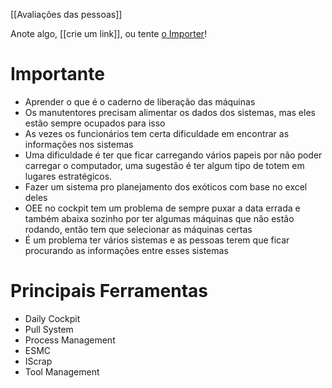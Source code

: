 [[Avaliações das pessoas]]

Anote algo, [[crie um link]], ou tente [o Importer](https://help.obsidian.md/Plugins/Importer)!

# Importante
- Aprender o que é o caderno de liberação das máquinas
- Os manutentores precisam alimentar os dados dos sistemas, mas eles estão sempre ocupados para isso
- As vezes os funcionários tem certa dificuldade em encontrar as informações nos sistemas
- Uma dificuldade é ter que ficar carregando vários papeis por não poder carregar o computador, uma sugestão é ter algum tipo de totem em lugares estratégicos.
- Fazer um sistema pro planejamento dos exóticos com base no excel deles
- OEE no cockpit tem um problema de sempre puxar a data errada e também abaixa sozinho por ter algumas máquinas que não estão rodando, então tem que selecionar as máquinas certas
- É um problema ter vários sistemas e as pessoas terem que ficar procurando as informações entre esses sistemas

# Principais Ferramentas
- Daily Cockpit
- Pull System
- Process Management
- ESMC
- IScrap
- Tool Management

